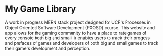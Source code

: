 # My Game Library
A work in progress MERN stack project designed for UCF's Processes in Object Oriented Software Development (POOSD) course. This website and app allows for the gaming community to have a place to rate games of every console both big and small. It enables users to track their progess and prefaces of games and developers of both big and small games to track their game's development and perception.
